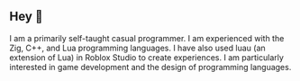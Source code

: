 ## Hey 👋

I am a primarily self-taught casual programmer. 
I am experienced with the Zig, C++, and Lua programming languages. 
I have also used luau (an extension of Lua) in Roblox Studio to create experiences. 
I am particularly interested in game development and the design of programming languages.

<!--
**Zuulpongo/Zuulpongo** is a ✨ _special_ ✨ repository because its `README.md` (this file) appears on your GitHub profile.

Here are some ideas to get you started:

- 🔭 I’m currently working on ...
- 🌱 I’m currently learning ...
- 👯 I’m looking to collaborate on ...
- 🤔 I’m looking for help with ...
- 💬 Ask me about ...
- 📫 How to reach me: ...
- 😄 Pronouns: ...
- ⚡ Fun fact: ...
-->

